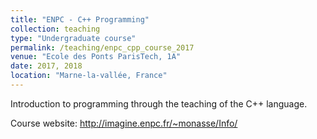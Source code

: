 ```yaml
---
title: "ENPC - C++ Programming"
collection: teaching
type: "Undergraduate course"
permalink: /teaching/enpc_cpp_course_2017
venue: "Ecole des Ponts ParisTech, 1A"
date: 2017, 2018
location: "Marne-la-vallée, France"
---
```


Introduction to programming through the teaching of the C++ language.

Course website: http://imagine.enpc.fr/~monasse/Info/
